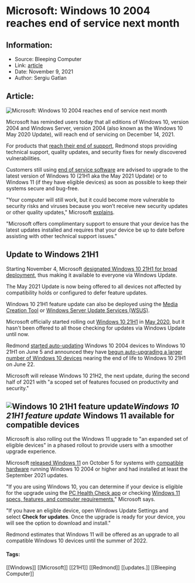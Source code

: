 # Microsoft: Windows 10 2004 reaches end of service next month
### 

## Information:
+ Source: Bleeping Computer
+ Link: [article](https://www.bleepingcomputer.com/news/microsoft/microsoft-windows-10-2004-reaches-end-of-service-next-month/)
+ Date: November 9, 2021
+ Author: Sergiu Gatlan


## Article:
![Microsoft: Windows 10 2004 reaches end of service next month](https://www.bleepstatic.com/content/hl-images/2021/04/17/windows-10-sapphire.jpg)


Microsoft has reminded users today that all editions of Windows 10, version 2004 and Windows Server, version 2004 (also known as the Windows 10 May 2020 Update), will reach end of servicing on December 14, 2021.


For products that [reach their end of support](https://www.bleepingcomputer.com/search/?&q=end+of+support), Redmond stops providing technical support, quality updates, and security fixes for newly discovered vulnerabilities.


Customers still using [end of service software](https://www.bleepingcomputer.com/search/?&q=end+of+service) are advised to upgrade to the latest version of Windows 10 (21H1 aka the May 2021 Update) or to Windows 11 (if they have eligible devices) as soon as possible to keep their systems secure and bug-free.


"Your computer will still work, but it could become more vulnerable to security risks and viruses because you won’t receive new security updates or other quality updates," Microsoft [explains](https://support.microsoft.com/en-us/help/4035050/windows-10-serviced-versions-frequently-asked-questions).


"Microsoft offers complimentary support to ensure that your device has the latest updates installed and requires that your device be up to date before assisting with other technical support issues."


Update to Windows 21H1
----------------------


Starting November 4, Microsoft [designated Windows 10 21H1 for broad deployment](https://www.bleepingcomputer.com/news/microsoft/windows-10-21h1-now-in-broad-deployment-available-to-everyone/), thus making it available to everyone via Windows Update.


The May 2021 Update is now being offered to all devices not affected by compatibility holds or configured to defer feature updates.


Windows 10 21H1 feature update can also be deployed using the [Media Creation Tool](https://www.microsoft.com/en-us/software-download/windows10) or [Windows Server Update Services (WSUS)](https://docs.microsoft.com/en-us/windows-server/administration/windows-server-update-services/get-started/windows-server-update-services-wsus).


Microsoft officially started rolling out [Windows 10 21H1](https://www.bleepingcomputer.com/tag/windows-10-2004/) in [May 2020](https://www.bleepingcomputer.com/news/microsoft/windows-10-21h1-is-released-these-are-the-new-features/), but it hasn't been offered to all those checking for updates via Windows Update until now.


Redmond [started auto-updating](https://www.bleepingcomputer.com/news/microsoft/microsoft-starts-autoupdating-windows-10-2004-to-windows-10-21h1/) Windows 10 2004 devices to Windows 10 21H1 on June 5 and announced they have [begun auto-upgrading a larger number of Windows 10 devices](https://www.bleepingcomputer.com/news/microsoft/microsoft-begins-autoupdating-more-devices-to-windows-10-21h1/) nearing the end of life to Windows 10 21H1 on June 22.


Microsoft will release Windows 10 21H2, the next update, during the second half of 2021 with "a scoped set of features focused on productivity and security."



![Windows 10 21H1 feature update](https://www.bleepstatic.com/images/news/Microsoft/Windows-10/21H1/windows-update-21h1.jpg)*Windows 10 21H1 feature update*
Windows 11 available for compatible devices
-------------------------------------------


Microsoft is also rolling out the Windows 11 upgrade to "an expanded set of eligible devices" in a phased rollout to provide users with a smoother upgrade experience.


Microsoft [released Windows 11](https://www.bleepingcomputer.com/news/microsoft/windows-11-is-released-what-you-need-to-know-and-new-features/) on October 5 for systems with [compatible hardware](https://www.bleepingcomputer.com/news/microsoft/microsoft-publishes-the-windows-11-system-requirements/) running Windows 10 2004 or higher and had installed at least the September 2021 updates.


"If you are using Windows 10, you can determine if your device is eligible for the upgrade using the [PC Health Check app](https://www.microsoft.com/windows/windows-11#pchealthcheck) or checking [Windows 11 specs, features, and computer requirements](https://www.microsoft.com/windows/windows-11-specifications)," Microsoft says.


"If you have an eligible device, open Windows Update Settings and select **Check for updates**. Once the upgrade is ready for your device, you will see the option to download and install."


Redmond estimates that Windows 11 will be offered as an upgrade to all compatible Windows 10 devices until the summer of 2022. 





#### Tags:
[[Windows]] [[Microsoft]] [[21H1]] [[Redmond]] [[updates.]] [[Bleeping Computer]]
